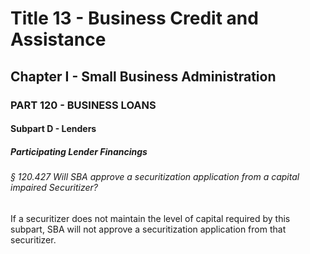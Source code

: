 
# Title 13 - Business Credit and Assistance
## Chapter I - Small Business Administration
### PART 120 - BUSINESS LOANS
#### Subpart D - Lenders
##### Participating Lender Financings
###### § 120.427 Will SBA approve a securitization application from a capital impaired Securitizer?

If a securitizer does not maintain the level of capital required by this subpart, SBA will not approve a securitization application from that securitizer.
